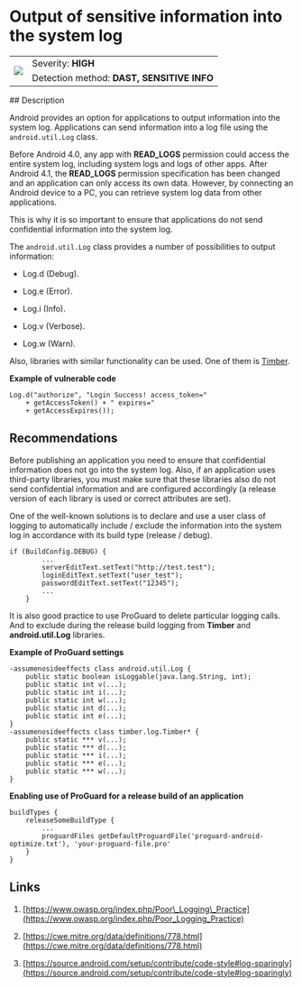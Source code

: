 # Output of sensitive information into the system log

<table class='noborder'>
    <colgroup>
      <col/>
      <col/>
    </colgroup>
    <tbody>
      <tr>
        <td rowspan="2"><img src="../../../img/defekt_vysokij.png"/></td>
        <td>Severity:<strong> HIGH</strong></td>
      </tr>
      <tr>
        <td>Detection method:<strong> DAST, SENSITIVE INFO</strong></td>
      </tr>
    </tbody>
</table>
## Description

Android provides an option for applications to output information into the system log. Applications can send information into a log file using the `android.util.Log` class.

Before Android 4.0, any app with **READ\_LOGS** permission could access the entire system log, including system logs and logs of other apps. After Android 4.1, the **READ\_LOGS** permission specification has been changed and an application can only access its own data. However, by connecting an Android device to a PC, you can retrieve system log data from other applications.

This is why it is so important to ensure that applications do not send confidential information into the system log. 

The `android.util.Log` class provides a number of possibilities to output information:

* Log.d (Debug).

* Log.e (Error).

* Log.i (Info).

* Log.v (Verbose).

* Log.w (Warn).

Also, libraries with similar functionality can be used. One of them is [Timber](https://github.com/JakeWharton/timber).

**Example of vulnerable code**

    Log.d("authorize", "Login Success! access_token="
        + getAccessToken() + " expires="
        + getAccessExpires());

## Recommendations

Before publishing an application you need to ensure that confidential information does not go into the system log. Also, if an application uses third-party libraries, you must make sure that these libraries also do not send confidential information and are configured accordingly (a release version of each library is used or correct attributes are set).

One of the well-known solutions is to declare and use a user class of logging to automatically include / exclude the information into the system log in accordance with its build type (release / debug).

    if (BuildConfig.DEBUG) {
            ...
            serverEditText.setText("http://test.test");
            loginEditText.setText("user_test");
            passwordEditText.setText("12345");
            ...
        }

It is also good practice to use ProGuard to delete particular logging calls. And to exclude during the release build logging from **Timber** and **android.util.Log** libraries.

**Example of ProGuard settings**

    -assumenosideeffects class android.util.Log {
        public static boolean isLoggable(java.lang.String, int);
        public static int v(...);
        public static int i(...);
        public static int w(...);
        public static int d(...);
        public static int e(...);
    }
    -assumenosideeffects class timber.log.Timber* {
        public static *** v(...);
        public static *** d(...);
        public static *** i(...);
        public static *** e(...);
        public static *** w(...);
    }

**Enabling use of ProGuard for a release build of an application**

    buildTypes {
        releaseSomeBuildType {
            ...
            proguardFiles getDefaultProguardFile('proguard-android-optimize.txt'), 'your-proguard-file.pro'
        }
    } 

## Links

1. [https://www.owasp.org/index.php/Poor\_Logging\_Practice](https://www.owasp.org/index.php/Poor_Logging_Practice)

2. [https://cwe.mitre.org/data/definitions/778.html](https://cwe.mitre.org/data/definitions/778.html)

3. [https://source.android.com/setup/contribute/code-style#log-sparingly](https://source.android.com/setup/contribute/code-style#log-sparingly)